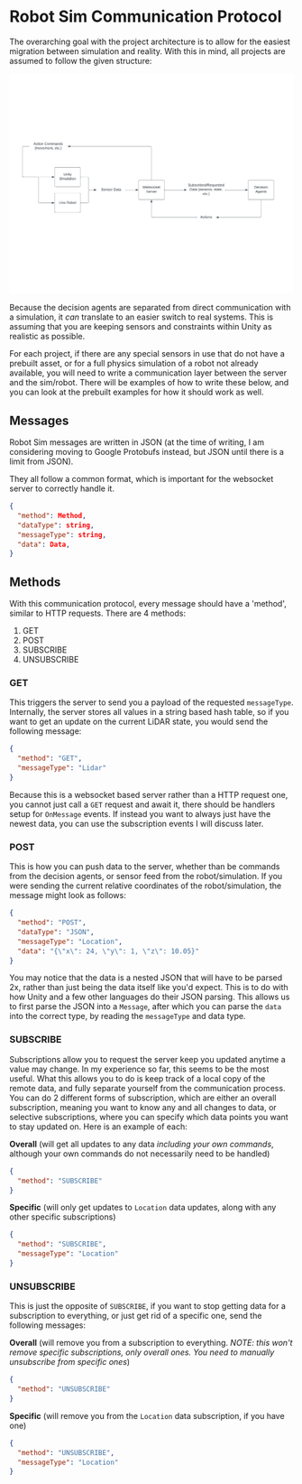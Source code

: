 # Robot Sim Communication Protocol

The overarching goal with the project architecture is to allow for the easiest migration between simulation and reality. With this in mind, all projects are assumed to follow the given structure:

![](./img/robot-sim-overall-arch.png)

Because the decision agents are separated from direct communication with a simulation, it *can* translate to an easier switch to real systems. This is assuming that you are keeping sensors and constraints within Unity as realistic as possible.

For each project, if there are any special sensors in use that do not have a prebuilt asset, or for a full physics simulation of a robot not already available, you will need to write a communication layer between the server and the sim/robot. There will be examples of how to write these below, and you can look at the prebuilt examples for how it should work as well.

## Messages

Robot Sim messages are written in JSON (at the time of writing, I am considering moving to Google Protobufs instead, but JSON until there is a limit from JSON).

They all follow a common format, which is important for the websocket server to correctly handle it.

```JSON
{
  "method": Method,
  "dataType": string,
  "messageType": string,
  "data": Data,
}
```

## Methods

With this communication protocol, every message should have a 'method', similar to HTTP requests. There are 4 methods:

1. GET
2. POST
3. SUBSCRIBE
4. UNSUBSCRIBE

### GET

This triggers the server to send you a payload of the requested `messageType`. Internally, the server stores all values in a string based hash table, so if you want to get an update on the current LiDAR state, you would send the following message:

```JSON
{
  "method": "GET",
  "messageType": "Lidar"
}
```

Because this is a websocket based server rather than a HTTP request one, you cannot just call a `GET` request and await it, there should be handlers setup for `OnMessage` events. If instead you want to always just have the newest data, you can use the subscription events I will discuss later.

### POST

This is how you can push data to the server, whether than be commands from the decision agents, or sensor feed from the robot/simulation. If you were sending the current relative coordinates of the robot/simulation, the message might look as follows:

```JSON
{
  "method": "POST",
  "dataType": "JSON",
  "messageType": "Location",
  "data": "{\"x\": 24, \"y\": 1, \"z\": 10.05}"
}
```

You may notice that the data is a nested JSON that will have to be parsed 2x, rather than just being the data itself like you'd expect. This is to do with how Unity and a few other languages do their JSON parsing. This allows us to first parse the JSON into a `Message`, after which you can parse the `data` into the correct type, by reading the `messageType` and data type.

### SUBSCRIBE

Subscriptions allow you to request the server keep you updated anytime a value may change. In my experience so far, this seems to be the most useful. What this allows you to do is keep track of a local copy of the remote data, and fully separate yourself from the communication process. You can do 2 different forms of subscription, which are either an overall subscription, meaning you want to know any and all changes to data, or selective subscriptions, where you can specify which data points you want to stay updated on. Here is an example of each:

**Overall** (will get all updates to any data *including your own commands*, although your own commands do not necessarily need to be handled)
```JSON
{
  "method": "SUBSCRIBE"
}
```

**Specific** (will only get updates to `Location` data updates, along with any other specific subscriptions)
```JSON
{
  "method": "SUBSCRIBE",
  "messageType": "Location"
}
```

### UNSUBSCRIBE

This is just the opposite of `SUBSCRIBE`, if you want to stop getting data for a subscription to everything, or just get rid of a specific one, send the following messages:

**Overall** (will remove you from a subscription to everything. *NOTE: this won't remove specific subscriptions, only overall ones. You need to manually unsubscribe from specific ones*)
```JSON
{
  "method": "UNSUBSCRIBE"
}
```

**Specific** (will remove you from the `Location` data subscription, if you have one)
```JSON
{
  "method": "UNSUBSCRIBE",
  "messageType": "Location"
}
```